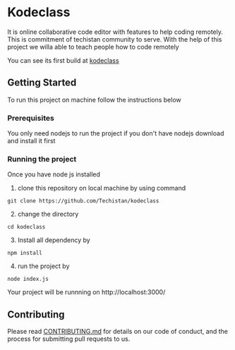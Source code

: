 # Kodeclass

It is online collaborative code editor with features to help coding remotely. This is commitment of techistan community to serve. With the help of this project we willa able to teach people how to code remotely

You can see its first build at [kodeclass](http://kodeclass.herokuapp.com/)
## Getting Started

To run this project on machine follow the instructions below

### Prerequisites

You only need nodejs to run the project if you don't have nodejs download and install it first


### Running the project

Once you have node js installed
1. clone this repository on local machine  by using command

```
git clone https://github.com/Techistan/kodeclass
```
2. change the directory


```
cd kodeclass
```
3. Install all dependency by 

```
npm install
````
4. run the project by 

```
node index.js
```

Your project will be runnning on http://localhost:3000/
## Contributing

Please read [CONTRIBUTING.md](https://github.com/Techistan/kodeclass/CONTRIBUTING.md) for details on our code of conduct, and the process for submitting pull requests to us.
